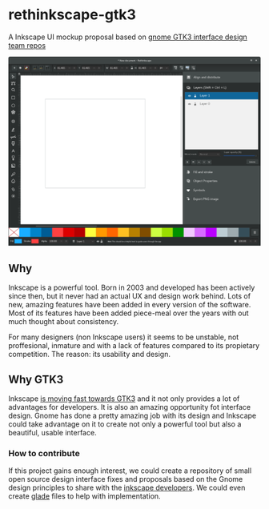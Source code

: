 # rethinkscape-gtk3
A Inkscape UI mockup proposal based on [gnome GTK3 interface design team repos](https://wiki.gnome.org/Design)

![](https://github.com/Xaviju/rethinkscape-gtk3/blob/master/current/gkt3-inkscape.png?raw=true)

## Why
Inkscape is a powerful tool. Born in 2003 and developed has been actively since then, but it never had an actual UX and design work behind. Lots of new, amazing features have been added in every version of the software. Most of its features have been added piece-meal over the years with out much thought about consistency.

For many designers (non Inkscape users) it seems to be unstable, not proffesional, inmature and with a lack of features compared to its propietary competition. The reason: its usability and design.

## Why GTK3
Inkscape [is moving fast towards GTK3](http://wiki.inkscape.org/wiki/index.php/GTK%2B_3_migration#Current_status) and it not only provides a lot of advantages for developers. It is also an amazing opportunity fot interface design. Gnome has done a pretty amazing job with its design and Inkscape could take advantage on it to create not only a powerful tool but also a beautiful, usable interface.

### How to contribute
If this project gains enough interest, we could create a repository of small open source design interface fixes and proposals based on the Gnome design principles to share with the [inkscape developers](https://gitlab.com/inkscape/inkscape). We could even create [glade](https://glade.gnome.org/) files to help with implementation. 
